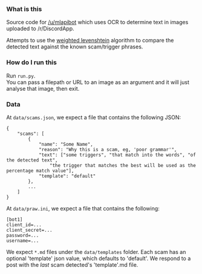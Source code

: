 ### What is this
Source code for [/u/mlapibot](https://www.reddit.com/user/mlapibot) which uses OCR to determine text in images uploaded to /r/DiscordApp. 

Attempts to use the [weighted levenshtein](https://github.com/luozhouyang/python-string-similarity#weighted-levenshtein) algorithm to compare the detected text against the known scam/trigger phrases.

### How do I run this

Run `run.py`.  
You can pass a filepath or URL to an image as an argument and it will just analyse that image, then exit.

### Data

At `data/scams.json`, we expect a file that contains the following JSON:


    {
        "scams": [
            {
                "name": "Some Name",
                "reason": "Why this is a scam, eg, 'poor grammar'",
                "text": ["some triggers", "that match into the words", "of the detected text",
                    "the trigger that matches the best will be used as the percentage match value"],
                "template": "default" 
            },
            ...
        ]
    }


At `data/praw.ini`, we expect a file that contains the following:

    [bot1]
    client_id=...
    client_secret=...
    password=...
    username=...
    
    
We expect `*.md` files under the `data/templates` folder. Each scam has an optional 'template' json value, which defaults to 'default'. We respond to a post with the *last* scam detected's 'template'.md file.